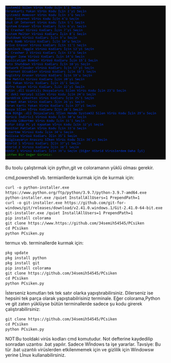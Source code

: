 ![Örnek Görsel](https://github.com/34semih54545/PCsiken/blob/master/images/tool.png)


Bu toolu çalıştırmak için pythın,git ve coloramanın yüklü olması gerekir.

cmd,powershell vb. termianllerde kurmak için de kurmak için:
```
curl -o python-installer.exe https://www.python.org/ftp/python/3.9.7/python-3.9.7-amd64.exe
python-installer.exe /quiet InstallAllUsers=1 PrependPath=1
curl -o git-installer.exe https://github.com/git-for-windows/git/releases/download/v2.41.0.windows.1/Git-2.41.0-64-bit.exe
git-installer.exe /quiet InstallAllUsers=1 PrependPath=1
pip install colorama
git clone https://www.https://github.com/34semih54545/PCsiken
cd PCsiken
python PCsiken.py
```
termux vb. terminallerde kurmak için:
```
pkg update
pkg install python
pkg install git
pip install colorama
git clone https://github.com/34semih54545/PCsiken
cd PCsiken
python PCsiken.py
```

İsterseniz komutları tek tek satır olarka yapıştırabilirsiniz. Dilerseniz ise hepsini tek parça olarak yapıştıabilrisiniz terminale.
Eğer colorama,Python ve git zaten yüklüyse bütün terminallerde sadece şu kodu girerek çalıştırabilirsiniz:
```
git clone https://github.com/34semih54545/PCsiken
cd PCsiken
python PCsiken.py
```

NOT:Bu tooldaki virüs kodları cmd komutudur. Not defterine kaydedilip sonradan uzantısı .bat yapılır. Sadece Wİndows ta işe yararlar.
Tavsiye: Bu tür .bat uzantılı virüslerden etkilenmemek için ve gizlilik için Windowsw yerine Lİnux kullanabilirsiniz.
